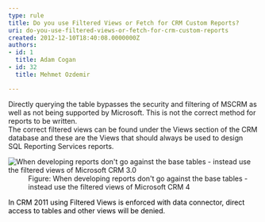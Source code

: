 ```yaml
---
type: rule
title: Do you use Filtered Views or Fetch for CRM Custom Reports?
uri: do-you-use-filtered-views-or-fetch-for-crm-custom-reports
created: 2012-12-10T18:40:08.0000000Z
authors:
- id: 1
  title: Adam Cogan
- id: 32
  title: Mehmet Ozdemir

---
```




<span class='intro'> <p>
          Directly querying the table bypasses the security and filtering of MSCRM as well
          as not being supported by Microsoft. This is not the correct method for reports
          to be written.
          <br>
          The correct filtered views can be found under the Views section of the CRM database
          and these are the Views that should always be used to design SQL Reporting Services
          reports.
        </p> </span>

<dl class="image">
          <dt>
            <img alt="When developing reports don't go against the base tables - instead use the filtered views of Microsoft CRM 3.0" src="/SoftwareDevelopment/RulesToBetterCRMForDevelopers/PublishingImages/CRM_FilteredView.jpg" />
          </dt>
          <dd>
            Figure&#58; When developing reports don't go against the base tables - instead use the
            filtered views of Microsoft CRM 4</dd></dl><p><span style="color&#58;#000000;text-transform&#58;none;text-indent&#58;0px;letter-spacing&#58;normal;word-spacing&#58;0px;float&#58;none;display&#58;inline !important;white-space&#58;normal;">In CRM 2011 using Filtered Views is enforced with data connector, direct access to tables and other views will be denied.</span></p><dl class="image">
        </dl>



